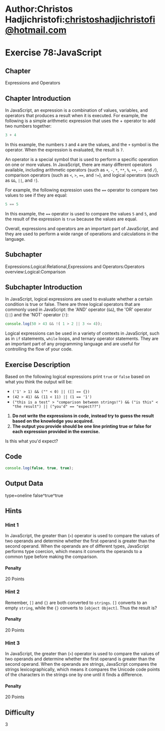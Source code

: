 # Author:Christos Hadjichristofi:christoshadjichristofi@hotmail.com

# Exercise 78:JavaScript

## Chapter
Expressions and Operators

## Chapter Introduction
In JavaScript, an expression is a combination of values, variables, and operators that produces a result when it is executed. For example, the following is a simple arithmetic expression that uses the + operator to add two numbers together:

```js
3 + 4
```

In this example, the numbers `3` and `4` are the values, and the `+` symbol is the operator. When the expression is evaluated, the result is `7`.

An operator is a special symbol that is used to perform a specific operation on one or more values. In JavaScript, there are many different operators available, including arithmetic operators (such as `+`, `-`, `*`, `**`, `%`, `++`, `--` and `/`), comparison operators (such as `<`, `>`, `==`, and `!=`), and logical operators (such as `&&`, `||`, and `!`).

For example, the following expression uses the `==` operator to compare two values to see if they are equal:

```js
5 == 5
```

In this example, the `==` operator is used to compare the values `5` and `5`, and the result of the expression is `true` because the values are equal.

Overall, expressions and operators are an important part of JavaScript, and they are used to perform a wide range of operations and calculations in the language.

## Subchapter
Expressions:Logical:Relational,Expressions and Operators:Operators overview:Logical:Comparison

## Subchapter Introduction
In JavaScript, logical expressions are used to evaluate whether a certain condition is true or false. There are three logical operators that are commonly used in JavaScript: the 'AND' operator (`&&`), the 'OR' operator (`||`) and the 'NOT' operator (`!`):

```js
console.log(50 > 43 && !( 1 > 2 || 3 <= 4));
```

Logical expressions can be used in a variety of contexts in JavaScript, such as in `if` statements, `while` loops, and ternary operator statements. They are an important part of any programming language and are useful for controlling the flow of your code.

## Exercise Description
Based on the following logical expressions print `true` or `false` based on what you think the output will be:
- `('1' > 1) && ("" < 0) || ([] == {})`
- `(42 > 41) && (11 < 11) || (1 == '1')`
- `("this is a test" > "comparison between strings!") && ("is this" < "the result") || ("you'd" == "expect??")`

1. **Do not write the expressions in code, instead try to guess the result based on the knowledge you acquired.**
2. **The output you provide should be one line printing true or false for each expression provided in the exercise.**

Is this what you'd expect?

## Code
```js
console.log(false, true, true);
```

## Output Data
type=oneline
false^true^true

## Hints

### Hint 1
In JavaScript, the greater than (`>`) operator is used to compare the values of two operands and determine whether the first operand is greater than the second operand. When the operands are of different types, JavaScript performs type coercion, which means it converts the operands to a common type before making the comparison.

#### Penalty
20 Points

### Hint 2
Remember, `[]` and `{}` are both converted to `strings`. `[]` converts to an empty `string`, while the `{}` converts to `[object Object]`. Thus the result is?

#### Penalty
20 Points

### Hint 3
In JavaScript, the greater than (`>`) operator is used to compare the values of two operands and determine whether the first operand is greater than the second operand. When the operands are strings, JavaScript compares the strings lexicographically, which means it compares the Unicode code points of the characters in the strings one by one until it finds a difference.

#### Penalty
20 Points

## Difficulty
3